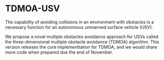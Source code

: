# TDMOA-USV

The capability of avoiding collisions in an environment with obstacles is a necessary function for an autonomous unmanned surface vehicle (USV).

We propose a novel multiple obstacles avoidance approach for USVs called the three-dimensional multiple obstacle avoidance (TDMOA) algorithm. This version releases the core implementtation for TDMOA, and we would share more code when prepared due the end of November.
